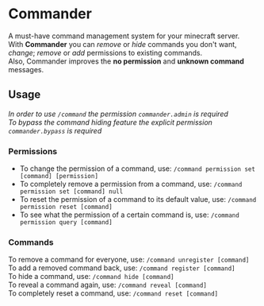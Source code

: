 # Commander
A must-have command management system for your minecraft server.<br/>
With **Commander** you can _remove_ or _hide_ commands you don't want,<br/>
_change_; _remove_ or _add_ permissions to existing commands.<br/>
Also, Commander improves the **no permission** and **unknown command** messages.

## Usage

_In order to use `/command` the permission `commander.admin` is required_<br/>
_To bypass the command hiding feature the explicit permission `commander.bypass` is required_

### Permissions

- To change the permission of a command, use: `/command permission set [command] [permission]`<br/>
- To completely remove a permission from a command, use: `/command permission set [command] null`<br/>
- To reset the permission of a command to its default value, use: `/command permission reset [command]`<br/>
- To see what the permission of a certain command is, use: `/command permission query [command]`

### Commands

To remove a command for everyone, use: `/command unregister [command]`<br/>
To add a removed command back, use: `/command register [command]`<br/>
To hide a command, use: `/command hide [command]`<br/>
To reveal a command again, use: `/command reveal [command]`<br/>
To completely reset a command, use: `/command reset [command]`

